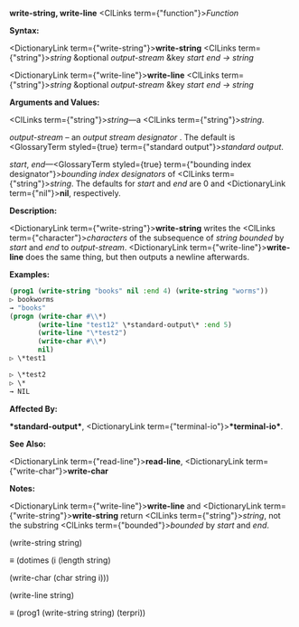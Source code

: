 **write-string, write-line** <ClLinks  term={"function"}><i>Function</i></ClLinks> 



**Syntax:** 



<DictionaryLink  term={"write-string"}><b>write-string</b></DictionaryLink> <ClLinks  term={"string"}><i>string</i></ClLinks> &amp;optional *output-stream* &amp;key *start end → string* 



<DictionaryLink  term={"write-line"}><b>write-line</b></DictionaryLink> <ClLinks  term={"string"}><i>string</i></ClLinks> &amp;optional *output-stream* &amp;key *start end → string* 



**Arguments and Values:** 



<ClLinks  term={"string"}><i>string</i></ClLinks>—a <ClLinks  term={"string"}><i>string</i></ClLinks>. 



*output-stream* – an *output stream designator* . The default is <GlossaryTerm styled={true} term={"standard output"}><i>standard output</i></GlossaryTerm>. 



*start*, *end*—<GlossaryTerm styled={true} term={"bounding index designator"}><i>bounding index designators</i></GlossaryTerm> of <ClLinks  term={"string"}><i>string</i></ClLinks>. The defaults for *start* and *end* are 0 and <DictionaryLink  term={"nil"}><b>nil</b></DictionaryLink>, respectively. 



**Description:** 



<DictionaryLink  term={"write-string"}><b>write-string</b></DictionaryLink> writes the <ClLinks  term={"character"}><i>characters</i></ClLinks> of the subsequence of *string bounded* by *start* and *end* to *output-stream*. <DictionaryLink  term={"write-line"}><b>write-line</b></DictionaryLink> does the same thing, but then outputs a newline afterwards. 



**Examples:**
```lisp
(prog1 (write-string "books" nil :end 4) (write-string "worms")) 
▷ bookworms 
→ "books" 
(progn (write-char #\\*) 
       (write-line "test12" \*standard-output\* :end 5) 
       (write-line "\*test2") 
       (write-char #\\*) 
       nil) 
▷ \*test1 

▷ \*test2 
▷ \* 
→ NIL 
```
**Affected By:** 



**\*standard-output\***, <DictionaryLink  term={"terminal-io"}><b>\*terminal-io\*</b></DictionaryLink>. 



**See Also:** 



<DictionaryLink  term={"read-line"}><b>read-line</b></DictionaryLink>, <DictionaryLink  term={"write-char"}><b>write-char</b></DictionaryLink> 



**Notes:** 



<DictionaryLink  term={"write-line"}><b>write-line</b></DictionaryLink> and <DictionaryLink  term={"write-string"}><b>write-string</b></DictionaryLink> return <ClLinks  term={"string"}><i>string</i></ClLinks>, not the substring <ClLinks  term={"bounded"}><i>bounded</i></ClLinks> by *start* and *end*. 



(write-string string) 



*≡* (dotimes (i (length string) 



(write-char (char string i))) 



(write-line string) 



*≡* (prog1 (write-string string) (terpri)) 



